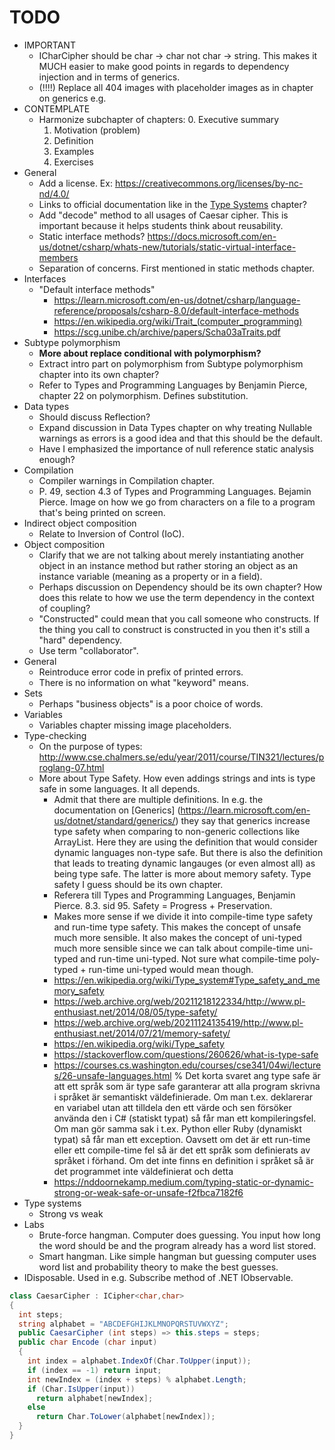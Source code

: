 # TODO

- IMPORTANT
  - ICharCipher should be char -> char not char -> string. This makes it MUCH easier to make good points in regards to dependency injection and in terms of generics.
  - (!!!!) Replace all 404 images with placeholder images as in chapter on generics e.g.
- CONTEMPLATE
  - Harmonize subchapter of chapters:
    0. Executive summary
    1. Motivation (problem)
    2. Definition
    3. Examples
    4. Exercises
- General
  - Add a license. Ex: https://creativecommons.org/licenses/by-nc-nd/4.0/
  - Links to official documentation like in the [Type Systems](type-systems) chapter?
  - Add "decode" method to all usages of Caesar cipher. This is important because it helps students think about reusability.
  - Static interface methods? https://docs.microsoft.com/en-us/dotnet/csharp/whats-new/tutorials/static-virtual-interface-members
  - Separation of concerns. First mentioned in static methods chapter.
- Interfaces
  - "Default interface methods"
    - https://learn.microsoft.com/en-us/dotnet/csharp/language-reference/proposals/csharp-8.0/default-interface-methods
    - https://en.wikipedia.org/wiki/Trait_(computer_programming)
    - https://scg.unibe.ch/archive/papers/Scha03aTraits.pdf
- Subtype polymorphism
  - **More about replace conditional with polymorphism?**
  - Extract intro part on polymorphism from Subtype polymorphism chapter into its own chapter?
  - Refer to Types and Programming Languages by Benjamin Pierce, chapter 22 on polymorphism. Defines substitution.
- Data types
  - Should discuss Reflection?
  - Expand discussion in Data Types chapter on why treating Nullable warnings as errors is a good idea and that this should be the default.
  - Have I emphasized the importance of null reference static analysis enough?
- Compilation
  - Compiler warnings in Compilation chapter.
  - P. 49, section 4.3 of Types and Programming Languages. Bejamin Pierce. Image on how we go from characters on a file to a program that's being printed on screen.
- Indirect object composition
  - Relate to Inversion of Control (IoC).
- Object composition
  - Clarify that we are not talking about merely instantiating another object in an instance method but rather storing an object as an instance variable (meaning as a property or in a field).
  - Perhaps discussion on Dependency should be its own chapter? How does this relate to how we use the term dependency in the context of coupling?
  - "Constructed" could mean that you call someone who constructs. If the thing you call to construct is constructed in you then it's still a "hard" dependency.
  - Use term "collaborator".
- General
  - Reintroduce error code in prefix of printed errors.
  - There is no information on what "keyword" means.
- Sets
  - Perhaps "business objects" is a poor choice of words.
- Variables
  - Variables chapter missing image placeholders.
- Type-checking
  - On the purpose of types: http://www.cse.chalmers.se/edu/year/2011/course/TIN321/lectures/proglang-07.html
  - More about Type Safety. How even addings strings and ints is type safe in some languages. It all depends.
    - Admit that there are multiple definitions. In e.g. the documentation on [Generics] (https://learn.microsoft.com/en-us/dotnet/standard/generics/) they say that generics increase type safety when comparing to non-generic collections like ArrayList. Here they are using the definition that would consider dynamic languages non-type safe. But there is also the definition that leads to treating dynamic langauges (or even almost all) as being type safe. The latter is more about memory safety. Type safety I guess should be its own chapter.
    - Referera till Types and Programming Languages, Benjamin Pierce. 8.3. sid 95. Safety = Progress + Preservation.
    - Makes more sense if we divide it into compile-time type safety and run-time type safety. This makes the concept of unsafe much more sensible. It also makes the concept of uni-typed much more sensible since we can talk about compile-time uni-typed and run-time uni-typed. Not sure what compile-time poly-typed + run-time uni-typed would mean though.
    - https://en.wikipedia.org/wiki/Type_system#Type_safety_and_memory_safety
    - https://web.archive.org/web/20211218122334/http://www.pl-enthusiast.net/2014/08/05/type-safety/
    - https://web.archive.org/web/20211124135419/http://www.pl-enthusiast.net/2014/07/21/memory-safety/
    - https://en.wikipedia.org/wiki/Type_safety
    - https://stackoverflow.com/questions/260626/what-is-type-safe
    - https://courses.cs.washington.edu/courses/cse341/04wi/lectures/26-unsafe-languages.html
    % Det korta svaret ang type safe är att ett språk som är type safe garanterar att alla program skrivna i språket är semantiskt väldefinierade. Om man t.ex. deklarerar en variabel utan att tilldela den ett värde och sen försöker använda den i C# (statiskt typat) så får man ett kompileringsfel. Om man gör samma sak i t.ex. Python eller Ruby (dynamiskt typat) så får man ett exception. Oavsett om det är ett run-time eller ett compile-time fel så är det ett språk som definierats av språket i förhand. Om det inte finns en definition i språket så är det programmet inte väldefinierat och detta
    - https://nddoornekamp.medium.com/typing-static-or-dynamic-strong-or-weak-safe-or-unsafe-f2fbca7182f6
- Type systems
  - Strong vs weak
- Labs
  - Brute-force hangman. Computer does guessing. You input how long the word should be and the program already has a word list stored.
  - Smart hangman. Like simple hangman but guessing computer uses word list and probability theory to make the best guesses.
- IDisposable. Used in e.g. Subscribe method of .NET IObservable.

```csharp
class CaesarCipher : ICipher<char,char>
{
  int steps;
  string alphabet = "ABCDEFGHIJKLMNOPQRSTUVWXYZ";
  public CaesarCipher (int steps) => this.steps = steps;
  public char Encode (char input)
  {
    int index = alphabet.IndexOf(Char.ToUpper(input));
    if (index == -1) return input;
    int newIndex = (index + steps) % alphabet.Length;
    if (Char.IsUpper(input))
      return alphabet[newIndex];
    else
      return Char.ToLower(alphabet[newIndex]);
  }
}
```
